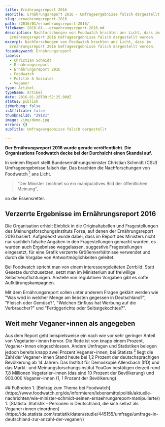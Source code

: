 ```yaml
---
title: Ernährungsreport 2016
seoTitle: Ernährungsreport 2016 - Umfrageergebnisse falsch dargestellt
slug: ernaehrungsreport-2016
path: /2016/01/ernaehrungsreport-2016/
fileName: 2016-01---ernaehrungsreport-2016.md
description: Nachforschungen von Foodwatch brachten ans Licht, dass im
  Ernährungsreport 2016 Umfrageergebnisse falsch dargestellt werden.
excerpt: Nachforschungen von Foodwatch brachten ans Licht, dass im
  Ernährungsreport 2016 Umfrageergebnisse falsch dargestellt werden.
focusKeyword: Ernährungsreport
labels:
  - Christian Schmidt
  - Ernährungsreport
  - Ernährungsreport 2016
  - Foodwatch
  - Politik & Soziales
  - Veganer
type: Artikel
typeName: Artikel
date: 2016-01-28T09:52:25.000Z
status: publish
isWerbung: false
isAffiliate: false
thumbnailId: "29181"
image: /img/demo.jpg
errors: {}
subTitle: Umfrageergebnisse falsch dargestellt
  
---
```


**Der Ernährungsreport 2016 wurde gerade veröffentlicht. Die Organisations
Foodwatch decke bei der Durchsicht einen Skandal auf.**

In seinem Report stellt Bundesernährungsminister Christian Schmidt (CSU)
Umfrageergebnisse falsch dar. Das brachten die Nachforschungen von Foodwatch
[<sup>1</sup>](#1) ans Licht.

> "Der Minister zeichnet so ein manipulatives Bild der öffentlichen Meinung",

so die Essensretter.

## Verzerrte Ergebnisse im Ernährungsreport 2016

Die Organisation erhielt Einblick in die Originaltabellen und Fragestellungen
des Meinungsforschungsinstituts Forsa, auf denen der Ernährungsreport 2016
basiert. Aufgedeckt wurde dabei, dass im Report des Ministers nicht nur sachlich
falsche Angaben in den Fragestellungen gemacht wurden, es wurden auch Ergebnisse
weggelassen, suggestive Fragestellungen eingesetzt, für eine Grafik verzerrte
Größenverhältnisse verwendet und durch die Vorgabe von Antwortmöglichkeiten
geleitet.

Bei Foodwatch spricht man von einem interessengeleiteten Zerrbild. Statt Gesetze
durchzusetzen, setzt man im Ministerium auf freiwillige Selbstverpflichtungen.
Anstelle von regulativen Vorgaben gibt es softe Aufklärungskampagnen.

Mit dem Ernährungsreport sollen unter anderem Fragen geklärt werden wie "Was
wird in welcher Menge am liebsten gegessen in Deutschland?", "Fleisch oder
Gemüse?", "Welchen Einfluss hat Werbung auf die Verbraucher?" und
"Fertiggerichte oder Selbstgekochtes?".

## Weit mehr Veganer⋆innen als angegeben

Aus dem Report geht beispielsweise ein nach wie vor sehr geringer Anteil von
Vegetarier⋆innen hervor. Die Rede ist von knapp einem Prozent, Veganer⋆innen
eingeschlossen. Andere Umfragen und Statistiken belegen jedoch bereits knapp
zwei Prozent Veganer⋆innen, bei Statista [<sup>2</sup>](#2) liegt die Zahl der
Veganer⋆innen Stand heute bei 1,2 Prozent der deutschsprachigen Bevölkerung ab
14 Jahren. Das Institut für Demoskopie Allensbach (IfD) und das Markt- und
Meinungsforschungsinstitut YouGov bestätigen derzeit rund 7,8 Millionen
Vegetarier⋆innen (das sind 10 Prozent der Bevölkerung) und 900.000 Veganer⋆innen
(1, 1 Prozent der Bevölkerung).

<div class="footnotes">
## Fußnoten
1.  [Beitrag zum Thema bei Foodwatch](https://www.foodwatch.org/de/informieren/lebensmittelpolitik/aktuelle-nachrichten/wie-minister-schmidt-seinen-ernaehrungsreport-manipulierte/)
1.  [Statista: Statistik - Personen in Deutschland, die sich selbst als Veganer⋆innen einordnen](https://de.statista.com/statistik/daten/studie/445155/umfrage/umfrage-in-deutschland-zur-anzahl-der-veganer/)
</div>

  